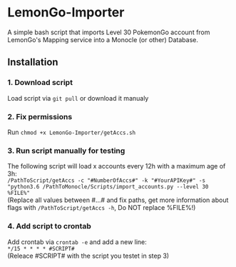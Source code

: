 # LemonGo-Importer
A simple bash script that imports Level 30 PokemonGo account from LemonGo's Mapping service into a Monocle (or other) Database.

## Installation

### 1. Download script
Load script via `git pull` or download it manualy

### 2. Fix permissions
Run `chmod +x LemonGo-Importer/getAccs.sh`

### 3. Run script manually for testing 
The following script will load x accounts every 12h with a maximum age of 3h: <br>
`/PathToScript/getAccs -c "#NumberOfAccs#" -k "#YourAPIKey#" -s "python3.6 /PathToMonocle/Scripts/import_accounts.py --level 30 %FILE%"`<br>
(Replace all values between #...# and fix paths, get more information about flags with `/PathToScript/getAccs -h`, Do NOT replace %FILE%!)

### 4. Add script to crontab
Add crontab via `crontab -e` and add a new line: <br>
`*/15 * * * * #SCRIPT#`<br>
(Releace #SCRIPT# with the script you testet in step 3)
